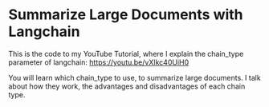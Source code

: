 # Summarize Large Documents with Langchain

This is the code to my YouTube Tutorial, where I explain the chain_type parameter of langchain: https://youtu.be/vXIkc40UiH0

You will learn which chain_type to use, to summarize large documents. 
I talk about how they work, the advantages and disadvantages of each chain type.
